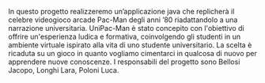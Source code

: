 In questo progetto realizzeremo un’applicazione java che replicherà il celebre videogioco arcade Pac-Man degli anni ’80 riadattandolo a una narrazione universitaria.
UniPac-Man è stato concepito con l'obiettivo di offrire un'esperienza ludica e formativa, coinvolgendo gli studenti in un ambiente virtuale ispirato alla vita di uno studente universitario. 
La scelta è ricaduta su un gioco in quanto vogliamo cimentarci in qualcosa di nuovo per apprendere nuove conoscenze.
I responsabili del progetto sono Bellosi Jacopo, Longhi Lara, Poloni Luca.

